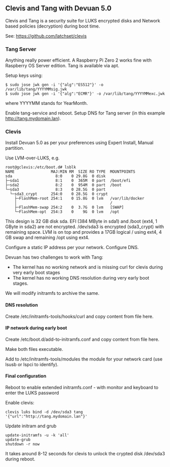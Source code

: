 ## Clevis and Tang with Devuan 5.0

Clevis and Tang is a security suite for LUKS encrypted disks and Network based policies (decryption) during boot time.

See: https://github.com/latchset/clevis

### Tang Server
Anything really power efficient. A Raspberry Pi Zero 2 works fine with Raspberry OS Server edition.
Tang is available via apt.

Setup keys using:

    $ sudo jose jwk gen -i '{"alg":"ES512"}' -o /var/lib/tang/YYYYMMsig.jwk
    $ sudo jose jwk gen -i '{"alg":"ECMR"}' -o /var/lib/tang/YYYYMMexc.jwk

where YYYYMM stands for YearMonth.

Enable tang-service and reboot. Setup DNS for Tang server (in this example http://tang.mydomain.lan).

### Clevis
Install Devuan 5.0 as per your preferences using Expert Install, Manual partition.

Use LVM-over-LUKS, e.g.

    root@gclevis:/etc/boot.d# lsblk
    NAME                MAJ:MIN RM  SIZE RO TYPE  MOUNTPOINTS
    sda                   8:0    0 29.8G  0 disk  
    ├─sda1                8:1    0  365M  0 part  /boot/efi
    ├─sda2                8:2    0  954M  0 part  /boot
    └─sda3                8:3    0 28.5G  0 part  
      └─sda3_crypt      254:0    0 28.5G  0 crypt 
        ├─FlashMem-root 254:1    0 15.8G  0 lvm   /var/lib/docker
        │                                         /
        ├─FlashMem-swap 254:2    0  3.7G  0 lvm   [SWAP]
        └─FlashMem-opt  254:3    0    9G  0 lvm   /opt

This design is 32 GB disk sda. EFI (384 MByte in sda1) and /boot (ext4, 1 GByte in sda2) are not encrypted.
/dev/sda3 is encrypted (sda3_crypt) with remaining space. LVM is on top and provides a 17GB logical
/ using ext4, 4 GB swap and remaining /opt using ext4.

Configure a static IP address per your network. Configure DNS.

Devuan has two challenges to work with Tang:

* The kernel has no working network and is missing curl for clevis during very early boot stages
* The kernel has no working DNS resolution during very early boot stages.

We will modify initramfs to archive the same.

#### DNS resolution
Create /etc/initramfs-tools/hooks/curl and copy content from file here.

#### IP network during early boot
Create /etc/boot.d/add-to-initramfs.conf and copy content from file here.

Make both files executable.

Add to /etc/initramfs-tools/modules the module for your network card (use lsusb or lspci to identify).

#### Final configuration
Reboot to enable extended initramfs.conf - with monitor and keyboard to enter the LUKS password

Enable clevis:

    clevis luks bind -d /dev/sda3 tang '{"url":"http://tang.mydomain.lan"}'

Update initram and grub

    update-initramfs -u -k 'all'
    update-grub
    shutdown -r now

It takes around 8-12 seconds for clevis to unlock the crypted disk /dev/sda3 during reboot.

